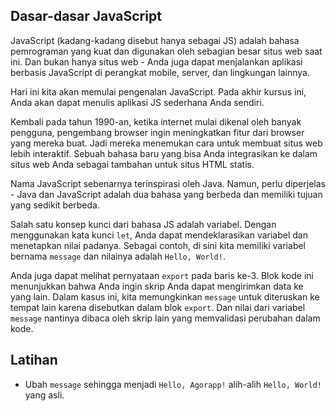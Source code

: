 ## Dasar-dasar JavaScript

JavaScript (kadang-kadang disebut hanya sebagai JS) adalah bahasa pemrograman yang kuat dan digunakan oleh sebagian besar situs web saat ini. Dan bukan hanya situs web - Anda juga dapat menjalankan aplikasi berbasis JavaScript di perangkat mobile, server, dan lingkungan lainnya.

Hari ini kita akan memulai pengenalan JavaScript. Pada akhir kursus ini, Anda akan dapat menulis aplikasi JS sederhana Anda sendiri.

Kembali pada tahun 1990-an, ketika internet mulai dikenal oleh banyak pengguna, pengembang browser ingin meningkatkan fitur dari browser yang mereka buat. Jadi mereka menemukan cara untuk membuat situs web lebih interaktif. Sebuah bahasa baru yang bisa Anda integrasikan ke dalam situs web Anda sebagai tambahan untuk situs HTML statis.

Nama JavaScript sebenarnya terinspirasi oleh Java. Namun, perlu diperjelas - Java dan JavaScript adalah dua bahasa yang berbeda dan memiliki tujuan yang sedikit berbeda.

Salah satu konsep kunci dari bahasa JS adalah variabel. Dengan menggunakan kata kunci `let`, Anda dapat mendeklarasikan variabel dan menetapkan nilai padanya. Sebagai contoh, di sini kita memiliki variabel bernama `message` dan nilainya adalah `Hello, World!`.

Anda juga dapat melihat pernyataan `export` pada baris ke-3. Blok kode ini menunjukkan bahwa Anda ingin skrip Anda dapat mengirimkan data ke yang lain. Dalam kasus ini, kita memungkinkan `message` untuk diteruskan ke tempat lain karena disebutkan dalam blok `export`. Dan nilai dari variabel `message` nantinya dibaca oleh skrip lain yang memvalidasi perubahan dalam kode.

## Latihan

- Ubah `message` sehingga menjadi `Hello, Agorapp!` alih-alih `Hello, World!` yang asli.

